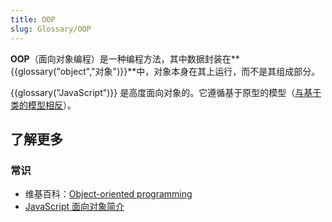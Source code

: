 ```yaml
---
title: OOP
slug: Glossary/OOP
---
```


**OOP**（面向对象编程）是一种编程方法，其中数据封装在**{{glossary("object","对象")}}**中，对象本身在其上运行，而不是其组成部分。

{{glossary("JavaScript")}} 是高度面向对象的。它遵循基于原型的模型（[与基于类的模型相反](/zh-CN/docs/Web/JavaScript/Guide/Details_of_the_Object_Model#Class-based_vs._prototype-based_languages)）。

## 了解更多

### 常识

- 维基百科：[Object-oriented programming](https://zh.wikipedia.org/wiki/Object-oriented_programming)
- [JavaScript 面向对象简介](/zh-CN/docs/Learn/JavaScript/Objects)
